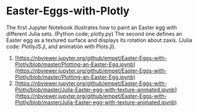 # Easter-Eggs-with-Plotly

The first Jupyter Notebook  illustrates how to paint an Easter egg with different Julia sets. (Python code; plotly.py)
The second one defines an Easter egg as a  textured surface and displays its rotation about zaxis. (Julia code: PlotlyJS.jl, and animation with Plots.jl).

1. [https://nbviewer.jupyter.org/github/empet/Easter-Eggs-with-Plotly/blob/master/Plotting-an-Easter-Egg.ipynb](https://nbviewer.jupyter.org/github/empet/Easter-Eggs-with-Plotly/blob/master/Plotting-an-Easter-Egg.ipynb)
2. [https://nbviewer.jupyter.org/github/empet/Easter-Eggs-with-Plotly/blob/master/Julia-Easter-egg-with-texture-animated.ipynb](https://nbviewer.jupyter.org/github/empet/Easter-Eggs-with-Plotly/blob/master/Julia-Easter-egg-with-texture-animated.ipynb) 
